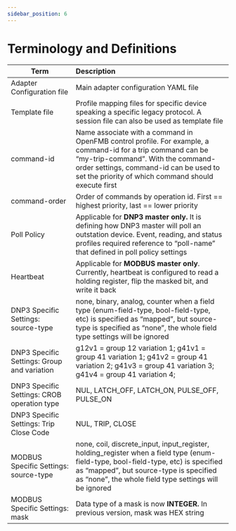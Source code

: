 ```yaml
---
sidebar_position: 6
---
```


# Terminology and Definitions

 

| **Term**                                     | **Description**                                              |
| -------------------------------------------- | :----------------------------------------------------------- |
| Adapter Configuration file                   | Main adapter  configuration YAML file                        |
| Template file                                | Profile  mapping files for specific device speaking a specific legacy protocol. A session file can also be used as template  file |
| command-id                                   | Name  associate with a command in OpenFMB control profile. For example, a command-id for a trip  command can be “my-trip-command”. With  the command-order settings, command-id can be used to set the priority of  which command should execute first |
| command-order                                | Order of  commands by operation id. First == highest priority, last == lower priority |
| Poll Policy                                  | Applicable  for **DNP3 master only.** It is defining how DNP3 master will poll an  outstation device. Event, reading, and  status profiles required reference to “poll-name” that defined in poll policy  settings |
| Heartbeat                                    | Applicable  for **MODBUS master only**.   Currently, heartbeat is configured to read a holding register, flip  the masked bit, and write it back |
| DNP3 Specific Settings:  source-type         | none,  binary,  analog,  counter     when a field  type (enum-field-type, bool-field-type, etc) is specified as “mapped”, but  source-type is specified as “none”, the whole field type settings will be  ignored |
| DNP3 Specific Settings:  Group and variation | g12v1 = group  12 variation 1;  g41v1 = group  41 variation 1;  g41v2 = group  41 variation 2;  g41v3 = group  41 variation 3;  g41v4 = group  41 variation 4; |
| DNP3 Specific Settings:  CROB operation type | NUL,  LATCH_OFF,  LATCH_ON,  PULSE_OFF,  PULSE_ON            |
| DNP3 Specific Settings:  Trip Close Code     | NUL,  TRIP,  CLOSE                                           |
| MODBUS Specific Settings:  source-type       | none,  coil,  discrete_input,  input_register,  holding_register     when a field  type (enum-field-type, bool-field-type, etc) is specified as “mapped”, but  source-type is specified as “none”, the whole field type settings will be  ignored |
| MODBUS Specific Settings:  mask              | Data type of  a mask is now **INTEGER.** In  previous version, mask was HEX string |